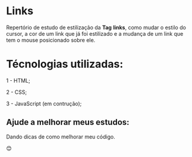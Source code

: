 # Links

Repertório de estudo de estilização da <strong>Tag</strong> <strong>links</strong>, como mudar o estilo do cursor, a cor de um link que já foi estilizado e a mudança de um link que tem o mouse posicionado sobre ele.

# Técnologias utilizadas:

1 - HTML;

2 - CSS;

3 - JavaScript (em contrução);

## Ajude a melhorar meus estudos:

Dando dicas de como melhorar meu código.

😊
